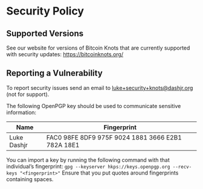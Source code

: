 # Security Policy

## Supported Versions

See our website for versions of Bitcoin Knots that are currently supported with
security updates: https://bitcoinknots.org/

## Reporting a Vulnerability

To report security issues send an email to luke+security+knots@dashjr.org (not for support).

The following OpenPGP key should be used to communicate sensitive information:

| Name | Fingerprint |
|------|-------------|
| Luke Dashjr | FAC0 98FE 8DF9 975F 9024  1881 3666 E2B1 782A 18E1 |

You can import a key by running the following command with that individual’s fingerprint: `gpg --keyserver hkps://keys.openpgp.org --recv-keys "<fingerprint>"` Ensure that you put quotes around fingerprints containing spaces.
